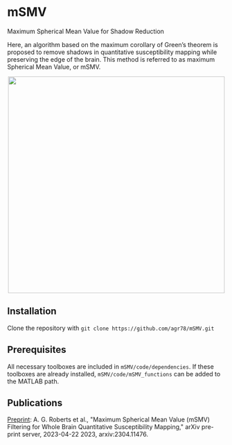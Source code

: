 # mSMV
 Maximum Spherical Mean Value for Shadow Reduction

Here, an algorithm based on the maximum corollary of Green’s theorem is proposed to remove shadows in quantitative susceptibility mapping while preserving the edge of the brain. This method is referred to as maximum Spherical Mean Value, or mSMV.
<p align="center">
<img width="500" src=https://github.com/agr78/mSMV/assets/69256818/3d619d71-2fae-48cc-b7ad-8bdd4d78024f>
</p>

## Installation
Clone the repository with
`git clone https://github.com/agr78/mSMV.git`

## Prerequisites
All necessary toolboxes are included in `mSMV/code/dependencies`. If these toolboxes are already installed, `mSMV/code/mSMV_functions` can be added to the MATLAB path.

## Publications
[Preprint](https://arxiv.org/abs/2304.11476): A. G. Roberts et al., "Maximum Spherical Mean Value (mSMV) Filtering for Whole Brain Quantitative Susceptibility Mapping," arXiv pre-print server, 2023-04-22 2023, arxiv:2304.11476.
